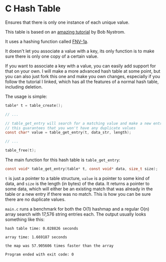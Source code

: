 # C Hash Table
Ensures that there is only one instance of each unique value.

This table is based on an [amazing tutorial](http://www.craftinginterpreters.com/hash-tables.html) by Bob Nystrom.

It uses a hashing function called [FNV-1a](http://www.isthe.com/chongo/tech/comp/fnv/).

It doesn't let you associate a value with a key, its only function is to make sure there is only one copy of a certain value.

If you want to associate a key with a value, you can easily add support for that on your own. I will make a more advanced hash table at some point, but you can also just fork this one and make you own changes, especially if you follow the tutorial I linked, which has all the features of a normal hash table, including deletion.

The usage is simple:

```c
table* t = table_create();

// ...

// table_get_entry will search for a matching value and make a new entry if there isn't one
// this guarantees that you won't have any duplicate values
const char* value = table_get_entry(t, data_str, length);

// ...

table_free(t);
```

The main function for this hash table is `table_get_entry`:
```c
const void* table_get_entry(table* t, const void* data, size_t size);
```
`t` is just a pointer to a table structure, `value` is a pointer to some kind of data, and `size` is the length (in bytes) of the data. It returns a pointer to some data, which will either be an existing match that was already in the table or a new entry if there was no match. This is how you can be sure there are no duplicate values.

`main.c` runs a benchmark for both the O(1) hashmap and a regular O(n) array search with 17,576 string entries each. The output usually looks something like this:

```
hash table time: 0.028826 seconds

array time: 1.669187 seconds

the map was 57.905606 times faster than the array

Program ended with exit code: 0
```
